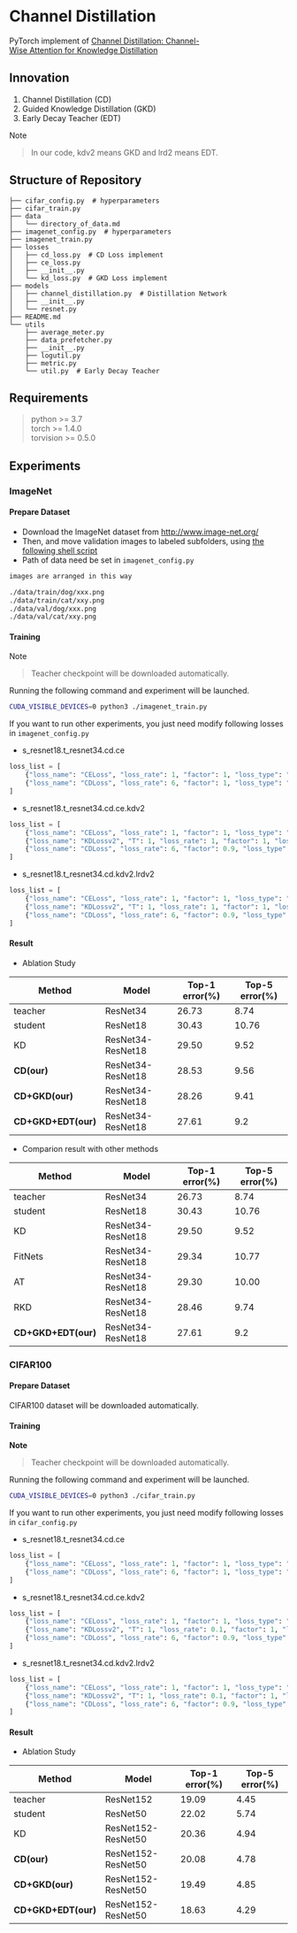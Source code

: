 # Channel Distillation

PyTorch implement of [Channel Distillation: Channel-Wise Attention for Knowledge Distillation](https://arxiv.org/abs/2006.01683)

## Innovation

1. Channel Distillation (CD)
2. Guided Knowledge Distillation (GKD)
3. Early Decay Teacher (EDT)

Note
> In our code, kdv2 means GKD and lrd2 means EDT.

## Structure of Repository
```
├── cifar_config.py  # hyperparameters
├── cifar_train.py
├── data
│   └── directory_of_data.md
├── imagenet_config.py  # hyperparameters
├── imagenet_train.py
├── losses
│   ├── cd_loss.py  # CD Loss implement
│   ├── ce_loss.py
│   ├── __init__.py
│   └── kd_loss.py  # GKD Loss implement
├── models
│   ├── channel_distillation.py  # Distillation Network
│   ├── __init__.py
│   └── resnet.py
├── README.md
└── utils
    ├── average_meter.py
    ├── data_prefetcher.py
    ├── __init__.py
    ├── logutil.py
    ├── metric.py
    └── util.py  # Early Decay Teacher
```

## Requirements

> python >= 3.7  
> torch >= 1.4.0  
> torvision >= 0.5.0

## Experiments

### ImageNet

#### Prepare Dataset

+ Download the ImageNet dataset from http://www.image-net.org/
+ Then, and move validation images to labeled subfolders, using [the following shell script](https://raw.githubusercontent.com/soumith/imagenetloader.torch/master/valprep.sh)
+ Path of data need be set in `imagenet_config.py`

```bash
images are arranged in this way

./data/train/dog/xxx.png
./data/train/cat/xxy.png
./data/val/dog/xxx.png
./data/val/cat/xxy.png
```

#### Training

Note  
> Teacher checkpoint will be downloaded automatically.  

Running the following command and experiment will be launched.

```bash
CUDA_VISIBLE_DEVICES=0 python3 ./imagenet_train.py
```

If you want to run other experiments, you just need modify following losses in `imagenet_config.py`

+ s_resnet18.t_resnet34.cd.ce
```python
loss_list = [
    {"loss_name": "CELoss", "loss_rate": 1, "factor": 1, "loss_type": "ce_family", "loss_rate_decay": "lrdv1"},
    {"loss_name": "CDLoss", "loss_rate": 6, "factor": 1, "loss_type": "fd_family", "loss_rate_decay": "lrdv1"},
]
```

+ s_resnet18.t_resnet34.cd.ce.kdv2
```python
loss_list = [
    {"loss_name": "CELoss", "loss_rate": 1, "factor": 1, "loss_type": "ce_family", "loss_rate_decay": "lrdv1"},
    {"loss_name": "KDLossv2", "T": 1, "loss_rate": 1, "factor": 1, "loss_type": "kdv2_family", "loss_rate_decay": "lrdv1"},
    {"loss_name": "CDLoss", "loss_rate": 6, "factor": 0.9, "loss_type": "fd_family", "loss_rate_decay": "lrdv1"},
]
```

+ s_resnet18.t_resnet34.cd.kdv2.lrdv2
```python
loss_list = [
    {"loss_name": "CELoss", "loss_rate": 1, "factor": 1, "loss_type": "ce_family", "loss_rate_decay": "lrdv2"},
    {"loss_name": "KDLossv2", "T": 1, "loss_rate": 1, "factor": 1, "loss_type": "kdv2_family", "loss_rate_decay": "lrdv2"},
    {"loss_name": "CDLoss", "loss_rate": 6, "factor": 0.9, "loss_type": "fd_family", "loss_rate_decay": "lrdv2"},
]
```

#### Result

+ Ablation Study

| Method | Model | Top-1 error(%) | Top-5 error(%) |
| -- | -- | -- | -- |
| teacher | ResNet34 | 26.73 | 8.74 |
| student | ResNet18 | 30.43 | 10.76 |
| KD | ResNet34-ResNet18 | 29.50 | 9.52 |
| **CD(our)** | ResNet34-ResNet18 | 28.53 | 9.56 |
| **CD+GKD(our)** | ResNet34-ResNet18 | 28.26 | 9.41 |
| **CD+GKD+EDT(our)** | ResNet34-ResNet18 | 27.61 | 9.2 |

+ Comparion result with other methods

| Method | Model | Top-1 error(%) | Top-5 error(%) |
| -- | -- | -- | -- |
| teacher | ResNet34 | 26.73 | 8.74 |
| student | ResNet18 | 30.43 | 10.76 |
| KD | ResNet34-ResNet18 | 29.50 | 9.52 |
| FitNets | ResNet34-ResNet18 | 29.34 | 10.77 |
| AT | ResNet34-ResNet18 | 29.30 | 10.00 |
| RKD | ResNet34-ResNet18 | 28.46 | 9.74 |
| **CD+GKD+EDT(our)** | ResNet34-ResNet18 | 27.61 | 9.2 |

### CIFAR100

#### Prepare Dataset
CIFAR100 dataset will be downloaded automatically.

#### Training

**Note**
> Teacher checkpoint will be downloaded automatically.

Running the following command and experiment will be launched.

```bash
CUDA_VISIBLE_DEVICES=0 python3 ./cifar_train.py
```

If you want to run other experiments, you just need modify following losses in `cifar_config.py`

+ s_resnet18.t_resnet34.cd.ce
```python
loss_list = [
    {"loss_name": "CELoss", "loss_rate": 1, "factor": 1, "loss_type": "ce_family", "loss_rate_decay": "lrdv1"},
    {"loss_name": "CDLoss", "loss_rate": 6, "factor": 1, "loss_type": "fd_family", "loss_rate_decay": "lrdv1"},
]
```

+ s_resnet18.t_resnet34.cd.ce.kdv2
```python
loss_list = [
    {"loss_name": "CELoss", "loss_rate": 1, "factor": 1, "loss_type": "ce_family", "loss_rate_decay": "lrdv1"},
    {"loss_name": "KDLossv2", "T": 1, "loss_rate": 0.1, "factor": 1, "loss_type": "kdv2_family", "loss_rate_decay": "lrdv1"},
    {"loss_name": "CDLoss", "loss_rate": 6, "factor": 0.9, "loss_type": "fd_family", "loss_rate_decay": "lrdv1"},
]
```

+ s_resnet18.t_resnet34.cd.kdv2.lrdv2
```python
loss_list = [
    {"loss_name": "CELoss", "loss_rate": 1, "factor": 1, "loss_type": "ce_family", "loss_rate_decay": "lrdv2"},
    {"loss_name": "KDLossv2", "T": 1, "loss_rate": 0.1, "factor": 1, "loss_type": "kdv2_family","loss_rate_decay": "lrdv2"},
    {"loss_name": "CDLoss", "loss_rate": 6, "factor": 0.9, "loss_type": "fd_family", "loss_rate_decay": "lrdv2"},
]
```

#### Result

+ Ablation Study

| Method | Model | Top-1 error(%) | Top-5 error(%) |
| -- | -- | -- | -- |
| teacher | ResNet152| 19.09 | 4.45 |
| student | ResNet50 | 22.02 | 5.74 |
| KD | ResNet152-ResNet50 | 20.36 | 4.94 |
| **CD(our)** | ResNet152-ResNet50 | 20.08 | 4.78 |
| **CD+GKD(our)** | ResNet152-ResNet50 | 19.49 | 4.85 |
| **CD+GKD+EDT(our)** | ResNet152-ResNet50 | 18.63 | 4.29 |
